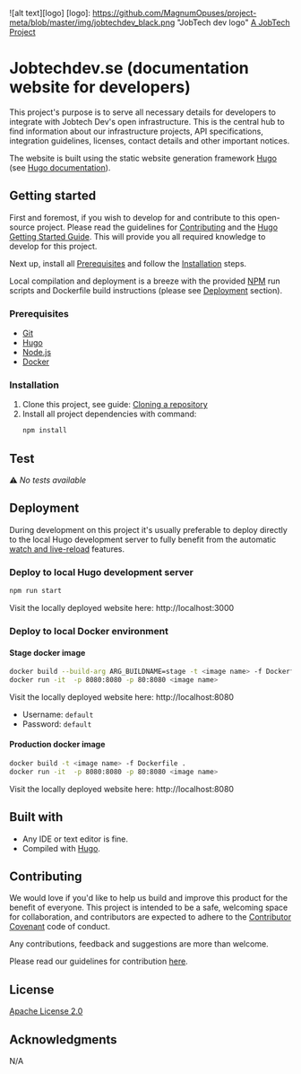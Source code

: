 ![alt text][logo]
[logo]: https://github.com/MagnumOpuses/project-meta/blob/master/img/jobtechdev_black.png "JobTech dev logo"
[A JobTech Project]( https://www.jobtechdev.se)
# Jobtechdev.se (documentation website for developers)

This project's purpose is to serve all necessary details for developers to integrate with Jobtech Dev's open infrastructure. This is the central hub to find information about our infrastructure projects, API specifications, integration guidelines, licenses, contact details and other important notices.

The website is built using the static website generation framework [Hugo](https://gohugo.io/) (see [Hugo documentation](https://gohugo.io/documentation/)).

## Getting started

First and foremost, if you wish to develop for and contribute to this open-source project. Please read the guidelines for [Contributing](CONTRIBUTING.md) and the [Hugo Getting Started Guide](https://gohugo.io/getting-started/). This will provide you all required knowledge to develop for this project.

Next up, install all [Prerequisites](#prerequisites) and follow the [Installation](#installation) steps.

Local compilation and deployment is a breeze with the provided [NPM](https://www.npmjs.com) run scripts and Dockerfile build instructions (please see [Deployment](#deployment) section).

### Prerequisites
 * [Git](https://git-scm.com/)
 * [Hugo](https://gohugo.io/)
 * [Node.js](https://nodejs.org/en/)
 * [Docker](https://www.docker.com)

### Installation

 1. Clone this project, see guide: [Cloning a repository](https://help.github.com/en/articles/cloning-a-repository)
 1. Install all project dependencies with command:
    ```bash
    npm install
    ```

## Test

:warning: *No tests available*

## Deployment

During development on this project it's usually preferable to deploy directly to the local Hugo development server to fully benefit from the automatic [watch and live-reload](https://gohugo.io/getting-started/usage/#livereload) features.

### Deploy to local Hugo development server
```bash
npm run start
```

Visit the locally deployed website here: http://localhost:3000

### Deploy to local Docker environment

#### Stage docker image

```bash
docker build --build-arg ARG_BUILDNAME=stage -t <image name> -f Dockerfile .
docker run -it  -p 8080:8080 -p 80:8080 <image name>
```

Visit the locally deployed website here: http://localhost:8080
 * Username: `default`
 * Password: `default`

#### Production docker image

```bash
docker build -t <image name> -f Dockerfile .
docker run -it  -p 8080:8080 -p 80:8080 <image name>
```

Visit the locally deployed website here: http://localhost:8080

## Built with

* Any IDE or text editor is fine.
* Compiled with [Hugo](https://gohugo.io/).

## Contributing

We would love if you'd like to help us build and improve this product for the benefit of everyone. This project is intended to be a safe, welcoming space for collaboration, and contributors are expected to adhere to the [Contributor Covenant](http://contributor-covenant.org/) code of conduct.

Any contributions, feedback and suggestions are more than welcome.

Please read our guidelines for contribution [here](CONTRIBUTING_TEMPLATE.md).

## License

[Apache License 2.0](LICENSE.md)

## Acknowledgments

N/A
